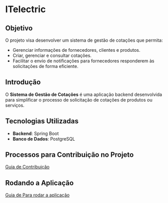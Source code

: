 # ITelectric

## Objetivo

O projeto visa desenvolver um sistema de gestão de cotações que permita:

- Gerenciar informações de fornecedores, clientes e produtos.
- Criar, gerenciar e consultar cotações.
- Facilitar o envio de notificações para fornecedores responderem às solicitações de forma eficiente.

## Introdução

O **Sistema de Gestão de Cotações** é uma aplicação backend desenvolvida para simplificar o processo de solicitação de cotações de produtos ou serviços.

## Tecnologias Utilizadas

- **Backend**: Spring Boot
- **Banco de Dados**: PostgreSQL

## Processos para Contribuição no Projeto

[Guia de Contribuição](docs/CONTRIBUTING.md)

## Rodando a Aplicação

[Guia de Para rodar a aplicação](docs/RUNNING-INSTRUCTIONS.md)

